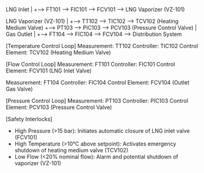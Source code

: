 LNG Inlet
   |
   +--> FT101 --> FIC101 --> FCV101 --> LNG Vaporizer (VZ-101)

LNG Vaporizer (VZ-101)
   |
   +--> TT102 --> TIC102 --> TCV102 (Heating Medium Valve)
   +--> PT103 --> PIC103 --> PCV103 (Pressure Control Valve)
   |
Gas Outlet
   |
   +--> FT104 --> FIC104 --> FCV104 --> Distribution System

[Temperature Control Loop]
Measurement: TT102
Controller: TIC102
Control Element: TCV102 (Heating Medium Valve)

[Flow Control Loop]
Measurement: FT101
Controller: FIC101
Control Element: FCV101 (LNG Inlet Valve)

Measurement: FT104
Controller: FIC104
Control Element: FCV104 (Outlet Gas Valve)

[Pressure Control Loop]
Measurement: PT103
Controller: PIC103
Control Element: PCV103 (Pressure Control Valve)

[Safety Interlocks]
- High Pressure (>15 bar): Initiates automatic closure of LNG inlet valve (FCV101)
- High Temperature (>10°C above setpoint): Activates emergency shutdown of heating medium valve (TCV102)
- Low Flow (<20% nominal flow): Alarm and potential shutdown of vaporizer (VZ-101)
